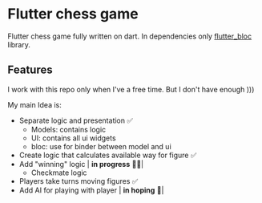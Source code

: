 # Flutter chess game

Flutter chess game fully written on dart. In dependencies only [flutter_bloc](https://pub.dev/packages/flutter_bloc) library.

## Features

I work with this repo only when I've a free time. But I don't have enough )))

My main Idea is:

- Separate logic and presentation ✅
  - Models: contains logic
  - UI: contains all ui widgets
  - bloc: use for binder between model and ui  
- Create logic that calculates available way for figure ✅
- Add "winning" logic | <b>in progress</b> 👨‍💻|
  - Сheckmate logic
- Players take turns moving figures ✅
- Add AI for playing with player | <b>in hoping</b> 🤖|
